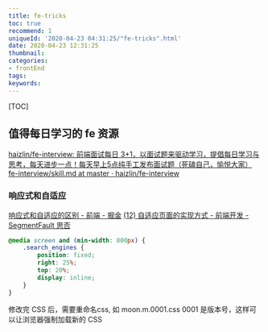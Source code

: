```yaml
---
title: fe-tricks
toc: true
recommend: 1
uniqueId: '2020-04-23 04:31:25/"fe-tricks".html'
date: 2020-04-23 12:31:25
thumbnail:
categories:
- frontEnd
tags:
keywords:
---
```


[TOC]

<!--more-->

## 值得每日学习的 fe 资源

[haizlin/fe-interview: 前端面试每日 3+1，以面试题来驱动学习，提倡每日学习与思考，每天进步一点！每天早上5点纯手工发布面试题（死磕自己，愉悦大家）](https://github.com/haizlin/fe-interview)
[fe-interview/skill.md at master · haizlin/fe-interview](https://github.com/haizlin/fe-interview/blob/master/category/skill.md)



### 响应式和自适应

[响应式和自适应的区别 - 前端 - 掘金](https://juejin.im/entry/58b6414a128fe1006421bfa7)
[(12) 自适应页面的实现方式 - 前端开发 - SegmentFault 思否](https://segmentfault.com/a/1190000015759719)

```css
@media screen and (min-width: 800px) {
    .search_engines {
        position: fixed;
        right: 25%;
        top: 20%;
        display: inline;
    }
}
```



修改完 CSS 后，需要重命名css, 如 moon.m.0001.css  0001 是版本号，这样可以让浏览器强制加载新的 CSS
